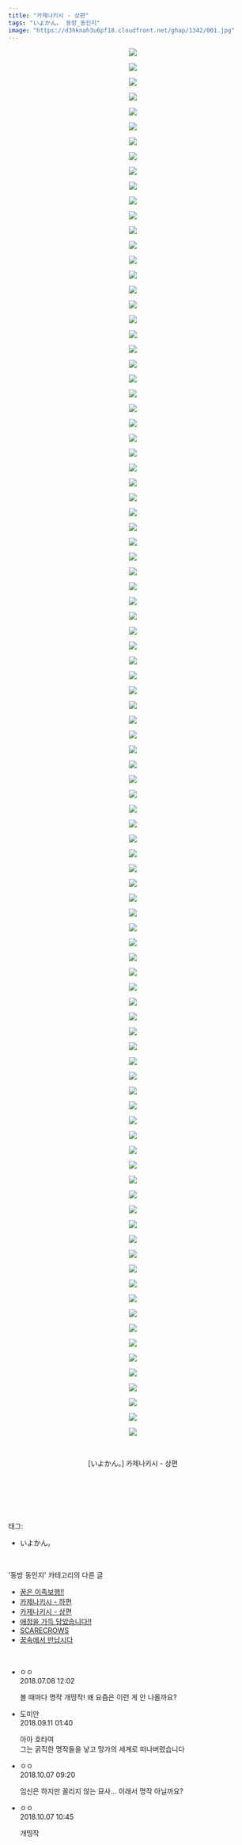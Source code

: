 ```yaml
---
title: "카제나키시 - 상편"
tags: "いよかん。 동방_동인지"
image: "https://d3hknah3u6pf18.cloudfront.net/ghap/1342/001.jpg"
---
```

<div class="article">
<p style="text-align: center; clear: none; float: none;"><img src="{{ site.imgserver4 }}/ghap/1342/001.jpg"/></p>
<p style="text-align: center; clear: none; float: none;"><img src="{{ site.imgserver4 }}/ghap/1342/002.jpg"/></p>
<p style="text-align: center; clear: none; float: none;"><img src="{{ site.imgserver4 }}/ghap/1342/003.jpg"/></p>
<p style="text-align: center; clear: none; float: none;"><img src="{{ site.imgserver4 }}/ghap/1342/004.jpg"/></p>
<p style="text-align: center; clear: none; float: none;"><img src="{{ site.imgserver4 }}/ghap/1342/005.jpg"/></p>
<p style="text-align: center; clear: none; float: none;"><img src="{{ site.imgserver4 }}/ghap/1342/006.jpg"/></p>
<p style="text-align: center; clear: none; float: none;"><img src="{{ site.imgserver4 }}/ghap/1342/007.jpg"/></p>
<p style="text-align: center; clear: none; float: none;"><img src="{{ site.imgserver4 }}/ghap/1342/008.jpg"/></p>
<p style="text-align: center; clear: none; float: none;"><img src="{{ site.imgserver4 }}/ghap/1342/009.jpg"/></p>
<p style="text-align: center; clear: none; float: none;"><img src="{{ site.imgserver4 }}/ghap/1342/010.jpg"/></p>
<p style="text-align: center; clear: none; float: none;"><img src="{{ site.imgserver4 }}/ghap/1342/011.jpg"/></p>
<p style="text-align: center; clear: none; float: none;"><img src="{{ site.imgserver4 }}/ghap/1342/012.jpg"/></p>
<p style="text-align: center; clear: none; float: none;"><img src="{{ site.imgserver4 }}/ghap/1342/013.jpg"/></p>
<p style="text-align: center; clear: none; float: none;"><img src="{{ site.imgserver4 }}/ghap/1342/014.jpg"/></p>
<p style="text-align: center; clear: none; float: none;"><img src="{{ site.imgserver4 }}/ghap/1342/015.jpg"/></p>
<p style="text-align: center; clear: none; float: none;"><img src="{{ site.imgserver4 }}/ghap/1342/016.jpg"/></p>
<p style="text-align: center; clear: none; float: none;"><img src="{{ site.imgserver4 }}/ghap/1342/017.jpg"/></p>
<p style="text-align: center; clear: none; float: none;"><img src="{{ site.imgserver4 }}/ghap/1342/018.jpg"/></p>
<p style="text-align: center; clear: none; float: none;"><img src="{{ site.imgserver4 }}/ghap/1342/019.jpg"/></p>
<p style="text-align: center; clear: none; float: none;"><img src="{{ site.imgserver4 }}/ghap/1342/020.jpg"/></p>
<p style="text-align: center; clear: none; float: none;"><img src="{{ site.imgserver4 }}/ghap/1342/021.jpg"/></p>
<p style="text-align: center; clear: none; float: none;"><img src="{{ site.imgserver4 }}/ghap/1342/022.jpg"/></p>
<p style="text-align: center; clear: none; float: none;"><img src="{{ site.imgserver4 }}/ghap/1342/023.jpg"/></p>
<p style="text-align: center; clear: none; float: none;"><img src="{{ site.imgserver4 }}/ghap/1342/024.jpg"/></p>
<p style="text-align: center; clear: none; float: none;"><img src="{{ site.imgserver4 }}/ghap/1342/025.jpg"/></p>
<p style="text-align: center; clear: none; float: none;"><img src="{{ site.imgserver4 }}/ghap/1342/026.jpg"/></p>
<p style="text-align: center; clear: none; float: none;"><img src="{{ site.imgserver4 }}/ghap/1342/027.jpg"/></p>
<p style="text-align: center; clear: none; float: none;"><img src="{{ site.imgserver4 }}/ghap/1342/028.jpg"/></p>
<p style="text-align: center; clear: none; float: none;"><img src="{{ site.imgserver4 }}/ghap/1342/029.jpg"/></p>
<p style="text-align: center; clear: none; float: none;"><img src="{{ site.imgserver4 }}/ghap/1342/030.jpg"/></p>
<p style="text-align: center; clear: none; float: none;"><img src="{{ site.imgserver4 }}/ghap/1342/031.jpg"/></p>
<p style="text-align: center; clear: none; float: none;"><img src="{{ site.imgserver4 }}/ghap/1342/032.jpg"/></p>
<p style="text-align: center; clear: none; float: none;"><img src="{{ site.imgserver4 }}/ghap/1342/033.jpg"/></p>
<p style="text-align: center; clear: none; float: none;"><img src="{{ site.imgserver4 }}/ghap/1342/034.jpg"/></p>
<p style="text-align: center; clear: none; float: none;"><img src="{{ site.imgserver4 }}/ghap/1342/035.jpg"/></p>
<p style="text-align: center; clear: none; float: none;"><img src="{{ site.imgserver4 }}/ghap/1342/036.jpg"/></p>
<p style="text-align: center; clear: none; float: none;"><img src="{{ site.imgserver4 }}/ghap/1342/037.jpg"/></p>
<p style="text-align: center; clear: none; float: none;"><img src="{{ site.imgserver4 }}/ghap/1342/038.jpg"/></p>
<p style="text-align: center; clear: none; float: none;"><img src="{{ site.imgserver4 }}/ghap/1342/039.jpg"/></p>
<p style="text-align: center; clear: none; float: none;"><img src="{{ site.imgserver4 }}/ghap/1342/040.jpg"/></p>
<p style="text-align: center; clear: none; float: none;"><img src="{{ site.imgserver4 }}/ghap/1342/041.jpg"/></p>
<p style="text-align: center; clear: none; float: none;"><img src="{{ site.imgserver4 }}/ghap/1342/042.jpg"/></p>
<p style="text-align: center; clear: none; float: none;"><img src="{{ site.imgserver4 }}/ghap/1342/043.jpg"/></p>
<p style="text-align: center; clear: none; float: none;"><img src="{{ site.imgserver4 }}/ghap/1342/044.jpg"/></p>
<p style="text-align: center; clear: none; float: none;"><img src="{{ site.imgserver4 }}/ghap/1342/045.jpg"/></p>
<p style="text-align: center; clear: none; float: none;"><img src="{{ site.imgserver4 }}/ghap/1342/046.jpg"/></p>
<p style="text-align: center; clear: none; float: none;"><img src="{{ site.imgserver4 }}/ghap/1342/047.jpg"/></p>
<p style="text-align: center; clear: none; float: none;"><img src="{{ site.imgserver4 }}/ghap/1342/048.jpg"/></p>
<p style="text-align: center; clear: none; float: none;"><img src="{{ site.imgserver4 }}/ghap/1342/049.jpg"/></p>
<p style="text-align: center; clear: none; float: none;"><img src="{{ site.imgserver4 }}/ghap/1342/050.jpg"/></p>
<p style="text-align: center; clear: none; float: none;"><img src="{{ site.imgserver4 }}/ghap/1342/051.jpg"/></p>
<p style="text-align: center; clear: none; float: none;"><img src="{{ site.imgserver4 }}/ghap/1342/052.jpg"/></p>
<p style="text-align: center; clear: none; float: none;"><img src="{{ site.imgserver4 }}/ghap/1342/053.jpg"/></p>
<p style="text-align: center; clear: none; float: none;"><img src="{{ site.imgserver4 }}/ghap/1342/054.jpg"/></p>
<p style="text-align: center; clear: none; float: none;"><img src="{{ site.imgserver4 }}/ghap/1342/055.jpg"/></p>
<p style="text-align: center; clear: none; float: none;"><img src="{{ site.imgserver4 }}/ghap/1342/056.jpg"/></p>
<p style="text-align: center; clear: none; float: none;"><img src="{{ site.imgserver4 }}/ghap/1342/057.jpg"/></p>
<p style="text-align: center; clear: none; float: none;"><img src="{{ site.imgserver4 }}/ghap/1342/058.jpg"/></p>
<p style="text-align: center; clear: none; float: none;"><img src="{{ site.imgserver4 }}/ghap/1342/059.jpg"/></p>
<p style="text-align: center; clear: none; float: none;"><img src="{{ site.imgserver4 }}/ghap/1342/060.jpg"/></p>
<p style="text-align: center; clear: none; float: none;"><img src="{{ site.imgserver4 }}/ghap/1342/061.jpg"/></p>
<p style="text-align: center; clear: none; float: none;"><img src="{{ site.imgserver4 }}/ghap/1342/062.jpg"/></p>
<p style="text-align: center; clear: none; float: none;"><img src="{{ site.imgserver4 }}/ghap/1342/063.jpg"/></p>
<p style="text-align: center; clear: none; float: none;"><img src="{{ site.imgserver4 }}/ghap/1342/064.jpg"/></p>
<p style="text-align: center; clear: none; float: none;"><img src="{{ site.imgserver4 }}/ghap/1342/065.jpg"/></p>
<p style="text-align: center; clear: none; float: none;"><img src="{{ site.imgserver4 }}/ghap/1342/066.jpg"/></p>
<p style="text-align: center; clear: none; float: none;"><img src="{{ site.imgserver4 }}/ghap/1342/067.jpg"/></p>
<p style="text-align: center; clear: none; float: none;"><img src="{{ site.imgserver4 }}/ghap/1342/068.jpg"/></p>
<p style="text-align: center; clear: none; float: none;"><img src="{{ site.imgserver4 }}/ghap/1342/069.jpg"/></p>
<p style="text-align: center; clear: none; float: none;"><img src="{{ site.imgserver4 }}/ghap/1342/070.jpg"/></p>
<p style="text-align: center; clear: none; float: none;"><img src="{{ site.imgserver4 }}/ghap/1342/071.jpg"/></p>
<p style="text-align: center; clear: none; float: none;"><img src="{{ site.imgserver4 }}/ghap/1342/072.jpg"/></p>
<p style="text-align: center; clear: none; float: none;"><img src="{{ site.imgserver4 }}/ghap/1342/073.jpg"/></p>
<p style="text-align: center; clear: none; float: none;"><img src="{{ site.imgserver4 }}/ghap/1342/074.jpg"/></p>
<p style="text-align: center; clear: none; float: none;"><img src="{{ site.imgserver4 }}/ghap/1342/075.jpg"/></p>
<p style="text-align: center; clear: none; float: none;"><img src="{{ site.imgserver4 }}/ghap/1342/076.jpg"/></p>
<p style="text-align: center; clear: none; float: none;"><img src="{{ site.imgserver4 }}/ghap/1342/077.jpg"/></p>
<p style="text-align: center; clear: none; float: none;"><img src="{{ site.imgserver4 }}/ghap/1342/078.jpg"/></p>
<p style="text-align: center; clear: none; float: none;"><img src="{{ site.imgserver4 }}/ghap/1342/079.jpg"/></p>
<p style="text-align: center; clear: none; float: none;"><img src="{{ site.imgserver4 }}/ghap/1342/080.jpg"/></p>
<p style="text-align: center; clear: none; float: none;"><img src="{{ site.imgserver4 }}/ghap/1342/081.jpg"/></p>
<p style="text-align: center; clear: none; float: none;"><img src="{{ site.imgserver4 }}/ghap/1342/082.jpg"/></p>
<p style="text-align: center; clear: none; float: none;"><img src="{{ site.imgserver4 }}/ghap/1342/083.jpg"/></p>
<p style="text-align: center; clear: none; float: none;"><img src="{{ site.imgserver4 }}/ghap/1342/084.jpg"/></p>
<p style="text-align: center; clear: none; float: none;"><img src="{{ site.imgserver4 }}/ghap/1342/085.jpg"/></p>
<p style="text-align: center; clear: none; float: none;"><img src="{{ site.imgserver4 }}/ghap/1342/086.jpg"/></p>
<p style="text-align: center; clear: none; float: none;"><img src="{{ site.imgserver4 }}/ghap/1342/087.jpg"/></p>
<p style="text-align: center; clear: none; float: none;"><img src="{{ site.imgserver4 }}/ghap/1342/088.jpg"/></p>
<p style="text-align: center; clear: none; float: none;"><img src="{{ site.imgserver4 }}/ghap/1342/089.jpg"/></p>
<p style="text-align: center; clear: none; float: none;"><img src="{{ site.imgserver4 }}/ghap/1342/090.jpg"/></p>
<p style="text-align: center; clear: none; float: none;"><img src="{{ site.imgserver4 }}/ghap/1342/091.jpg"/></p>
<p style="text-align: center; clear: none; float: none;"><img src="{{ site.imgserver4 }}/ghap/1342/092.jpg"/></p>
<p style="text-align: center; clear: none; float: none;"><img src="{{ site.imgserver4 }}/ghap/1342/093.jpg"/></p>
<p style="text-align: center; clear: none; float: none;"><img src="{{ site.imgserver4 }}/ghap/1342/094.jpg"/></p>
<p style="text-align: center; clear: none; float: none;"><br/></p>
<p style="text-align: center; clear: none; float: none;">[いよかん。] 카제나키시 - 상편</p>
<p style="text-align: center; clear: none; float: none;"><br/></p>
<p><br/></p>
</div><br/>
<div class="tagTrail">
<p>태그: </p>
<ul>
<li>いよかん。</li>
</ul>
</div><br/>
<div class="another">
<p>'동방 동인지' 카테고리의 다른 글</p>
<ul>
<li><a href="/ghap_1345">꿈은 이족보행!!</a></li>
<li><a href="/ghap_1343">카제나키시 - 하편</a></li>
<li><a href="/ghap_1342">카제나키시 - 상편</a></li>
<li><a href="/ghap_1341">애정을 가득 담았습니다!!</a></li>
<li><a href="/ghap_1339">SCARECROWS</a></li>
<li><a href="/ghap_1338">꿈속에서 만납시다</a></li>
</ul>
</div><br/>
<div class="cb_module cb_fluid">
<div class="cb_wrt cb_profile">
<div class="comment">
<ul>
<li class="cb_thumb_off" id="comment15282244">
<div class="cb_comment_area">
<div class="cb_info_area">
<div class="cb_section">
<span class="cb_nick_name">ㅇㅇ</span>
</div>
<div class="cb_section">
<span class="cb_date">2018.07.08 12:02 </span>
</div>
</div>
<div class="cb_dsc_comment">
<p class="cb_dsc">
											볼 때마다 명작 개띵작! 왜 요즘은 이런 게 안 나올까요?
										</p>
</div>
</div></li>
<li class="cb_thumb_off" id="comment15329881">
<div class="cb_comment_area">
<div class="cb_info_area">
<div class="cb_section">
<span class="cb_nick_name">도미안</span>
</div>
<div class="cb_section">
<span class="cb_date">2018.09.11 01:40 </span>
</div>
</div>
<div class="cb_dsc_comment">
<p class="cb_dsc">
											아아 호타여<br/>
그는 굵직한 명작들을 낳고 망가의 세계로 떠나버렸습니다
										</p>
</div>
</div></li>
<li class="cb_thumb_off" id="comment15347336">
<div class="cb_comment_area">
<div class="cb_info_area">
<div class="cb_section">
<span class="cb_nick_name">ㅇㅇ</span>
</div>
<div class="cb_section">
<span class="cb_date">2018.10.07 09:20 </span>
</div>
</div>
<div class="cb_dsc_comment">
<p class="cb_dsc">
											임신은 하지만 꼴리지 않는 묘사... 이래서 명작 아닐까요?
										</p>
</div>
</div></li>
<li class="cb_thumb_off" id="comment15347396">
<div class="cb_comment_area">
<div class="cb_info_area">
<div class="cb_section">
<span class="cb_nick_name">ㅇㅇ</span>
</div>
<div class="cb_section">
<span class="cb_date">2018.10.07 10:45 </span>
</div>
</div>
<div class="cb_dsc_comment">
<p class="cb_dsc">
											개띵작
										</p>
</div>
</div></li>
</ul>
</div>
</div><!-- commentList close -->
</div><br/>
